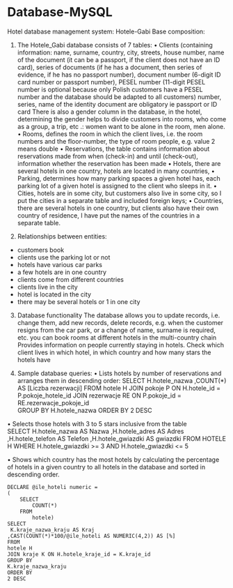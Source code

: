 # Database-MySQL
Hotel database management system: Hotele-Gabi
Base composition:

1. The Hotele_Gabi database consists of 7 tables:
• Clients (containing information: name, surname, country, city, streets, house number, name of the document (it can be a passport, if the client does not have an ID card), series of documents (if he has a document, then series of evidence, if he has no passport number), document number (6-digit ID card number or passport number), PESEL number (11-digit PESEL number is optional because only Polish customers have a PESEL number and the database should be adapted to all customers) number, series, name of the identity document are obligatory ie passport or ID card There is also a gender column in the database, in the hotel, determining the gender helps to divide customers into rooms, who come as a group, a trip, etc .: women want to be alone in the room, men alone.
• Rooms, defines the room in which the client lives, i.e. the room numbers and the floor-number, the type of room people, e.g. value 2 means double
• Reservations, the table contains information about reservations made from when (check-in) and until (check-out), information whether the reservation has been made
• Hotels, there are several hotels in one country, hotels are located in many countries,
• Parking, determines how many parking spaces a given hotel has, each parking lot of a given hotel is assigned to the client who sleeps in it.
• Cities, hotels are in some city, but customers also live in some city, so I put the cities in a separate table and included foreign keys;
• Countries, there are several hotels in one country, but clients also have their own country of residence, I have put the names of the countries in a separate table.

2. Relationships between entities:
- customers book
- clients use the parking lot or not
- hotels have various car parks
- a few hotels are in one country
- clients come from different countries
- clients live in the city
- hotel is located in the city
- there may be several hotels or 1 in one city

3. Database functionality
 The database allows you to update records, i.e. change them,
add new records, delete records, e.g. when the customer resigns from the car park, or a change of name, surname is required, etc.
you can book rooms at different hotels in the multi-country chain
Provides information on people currently staying in hotels.
Check which client lives in which hotel, in which country and how many stars the hotels have

4. Sample database queries:
• Lists hotels by number of reservations and arranges them in descending order:
	SELECT
     	H.hotele_nazwa
    	,COUNT(*) AS [Liczba rezerwacji]
	FROM
    	hotele H
   	 JOIN pokoje P ON H.hotele_id = P.pokoje_hotele_id
    	JOIN rezerwacje RE ON P.pokoje_id = RE.rezerwacje_pokoje_id        
	GROUP BY
   	 H.hotele_nazwa
	ORDER BY
    	2 DESC
 


 
 • Selects those hotels with 3 to 5 stars inclusive from the table   
    	SELECT
     H.hotele_nazwa AS Nazwa
    	,H.hotele_adres AS Adres
    	,H.hotele_telefon AS Telefon
	,H.hotele_gwiazdki AS gwiazdki
	FROM
    HOTELE H
	WHERE
    	H.hotele_gwiazdki >= 3 AND H.hotele_gwiazdki <= 5
    
 • Shows which country has the most hotels by calculating the percentage of hotels in a given country to all hotels in the database and sorted in descending order.
 
    DECLARE @ile_hoteli numeric =
    (
        SELECT
            COUNT(*)
        FROM    
            hotele)   
	SELECT
     K.kraje_nazwa_kraju AS Kraj
    ,CAST(COUNT(*)*100/@ile_hoteli AS NUMERIC(4,2)) AS [%]
	FROM
    hotele H
    JOIN kraje K ON H.hotele_kraje_id = K.kraje_id    
	GROUP BY
    K.kraje_nazwa_kraju
	ORDER BY
    2 DESC 
    
    


    

